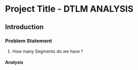# Project Title - DTLM ANALYSIS

## Introduction

### Problem Statement
1. How many Segments do we have ?

#### Analysis
![]() 
